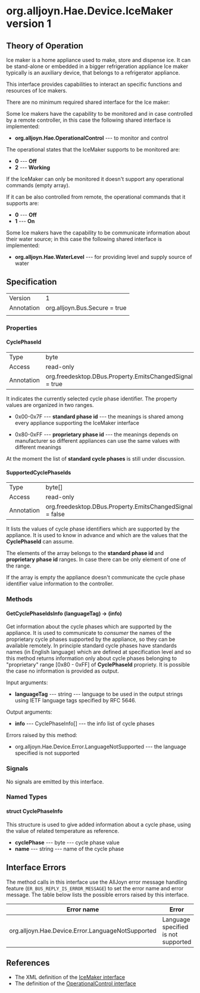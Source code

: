# org.alljoyn.Hae.Device.IceMaker version 1

## Theory of Operation

Ice maker is a home appliance used to make, store and dispense ice. It can
be stand-alone or embedded in a bigger refrigeration appliance
Ice maker typically is an auxiliary device, that belongs to a refrigerator
appliance.

This interface provides capabilities to interact an specific functions and
resources of Ice makers.

There are no minimum required shared interface for the Ice maker:

Some Ice makers have the capability to be monitored and in case controlled by a
remote controller, in this case the following shared interface is implemented:

  * **org.alljoyn.Hae.OperationalControl** --- to monitor and control

The operational states that the IceMaker supports to be monitored are:

  * **0** --- **Off**
  * **2** --- **Working**

If the IceMaker can only be monitored it doesn't support any operational
commands (empty array).

If it can be also controlled from remote, the operational commands that it
supports are:

  * **0** --- **Off**
  * **1** --- **On**

Some Ice makers have the capability to be communicate information about their
water source; in this case the following shared interface is implemented:

  * **org.alljoyn.Hae.WaterLevel** --- for providing level and supply source of
    water

## Specification

|            |                               |
| ---------- | ----------------------------- |
| Version    | 1                             |
| Annotation | org.alljoyn.Bus.Secure = true |
|            |                               |

### Properties

#### CyclePhaseId

|            |                                                         |
| ---------- | ------------------------------------------------------- |
| Type       | byte                                                    |
| Access     | read-only                                               |
| Annotation | org.freedesktop.DBus.Property.EmitsChangedSignal = true |

It indicates the currently selected cycle phase identifier. The property
values are organized in two ranges.

  * 0x00-0x7F --- **standard phase id** --- the meanings is shared among
    every appliance supporting the IceMaker interface

  * 0x80-0xFF --- **proprietary phase id** --- the meanings depends on
    manufacturer so different appliances can use the same values with different
    meanings

At the moment the list of **standard cycle phases** is still under discussion.

#### SupportedCyclePhaseIds

|            |                                                          |
| ---------- | -------------------------------------------------------- |
| Type       | byte[]                                                   |
| Access     | read-only                                                |
| Annotation | org.freedesktop.DBus.Property.EmitsChangedSignal = false |

It lists the values of cycle phase identifiers which are supported by the
appliance. It is used to know in advance and which are the values that the
**CyclePhaseId** can assume.

The elements of the array belongs to the **standard phase id** and
**proprietary phase id** ranges. In case there can be only element of one of the
range.

If the array is empty the appliance doesn't communicate the cycle phase
identifier value information to the controller.

### Methods

#### GetCyclePhaseIdsInfo (languageTag) -> (info)

Get information about the cycle phases which are supported by the appliance.
It is used to communicate to _consumer_ the names of the proprietary cycle
phases supported by the appliance, so they can be available remotely.
In principle standard cycle phases have standards names (in English language)
which are defined at specification level and so this method returns information
only about cycle phases belonging to "proprietary" range [0x80 - 0xFF] of
**CyclePhaseId** propriety.
It is possible the case no information is provided as output.

Input arguments:

  * **languageTag** --- string --- language to be used in the output strings
    using IETF language tags specified by RFC 5646.

Output arguments:

  * **info** --- CyclePhaseInfo[] --- the info list of cycle phases

Errors raised by this method:

  * org.alljoyn.Hae.Device.Error.LanguageNotSupported --- the language specified
    is not supported

### Signals

No signals are emitted by this interface.

### Named Types

#### struct CyclePhaseInfo

This structure is used to give added information about a cycle phase, using the
value of related temperature as reference.

  * **cyclePhase** --- byte --- cycle phase value
  * **name** --- string --- name of the cycle phase

## Interface Errors

The method calls in this interface use the AllJoyn error message handling
feature (`ER_BUS_REPLY_IS_ERROR_MESSAGE`) to set the error name and error
message. The table below lists the possible errors raised by this interface.

|                     Error name                    |                Error                |
| ------------------------------------------------- | ----------------------------------- |
| org.alljoyn.Hae.Device.Error.LanguageNotSupported | Language specified is not supported |

## References

  * The XML definition of the [IceMaker interface](IceMaker-v1.xml)
  * The definition of the [OperationalControl interface](org.alljoyn.Hae/OperationalControl-v1)
